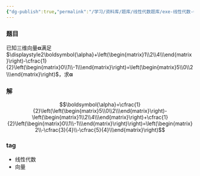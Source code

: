 ```yaml
---
{"dg-publish":true,"permalink":"/学习/资料库/题库/线性代数题库/exe-线性代数-00000033/","dgPassFrontmatter":true}
---
```


### 题目
已知三维向量$\boldsymbol{\alpha}$满足$\displaystyle2\boldsymbol{\alpha}+\left(\begin{matrix}1\\2\\4\\\end{matrix}\right)-\cfrac{1}{2}\left(\begin{matrix}0\\1\\-1\\\end{matrix}\right)=\left(\begin{matrix}5\\0\\2\\\end{matrix}\right)$，求$\boldsymbol{\alpha}$
### 解
$$\boldsymbol{\alpha}=\cfrac{1}{2}\left(\left(\begin{matrix}5\\0\\2\\\end{matrix}\right)-\left(\begin{matrix}1\\2\\4\\\end{matrix}\right)+\cfrac{1}{2}\left(\begin{matrix}0\\1\\-1\\\end{matrix}\right)\right)=\left(\begin{matrix}2\\-\cfrac{3}{4}\\-\cfrac{5}{4}\\\end{matrix}\right)$$
### tag
- 线性代数
- 向量